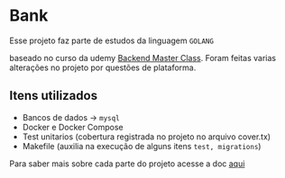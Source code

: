 # Bank

Esse projeto faz parte de estudos da linguagem ``GOLANG``

baseado no curso da
udemy [Backend Master Class]("https://www.udemy.com/share/105PNI3@80rxH8lReGPzvUqd6DSCkKSZe0YEJglXQaXKXnbYhbDmQafg5o7YmEvvFooPkYEb/").
Foram feitas varias alterações no projeto por questões de plataforma.

## Itens utilizados

- Bancos de dados -> ``mysql``
- Docker e Docker Compose
- Test unitarios (cobertura registrada no projeto no arquivo cover.tx)
- Makefile (auxilia na execução de alguns itens ```test, migrations```)

Para saber mais sobre cada parte do projeto acesse a doc [aqui]("doc")